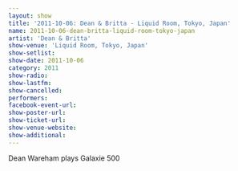```yaml
---
layout: show
title: '2011-10-06: Dean & Britta - Liquid Room, Tokyo, Japan'
name: 2011-10-06-dean-britta-liquid-room-tokyo-japan
artist: 'Dean & Britta'
show-venue: 'Liquid Room, Tokyo, Japan'
show-setlist: 
show-date: 2011-10-06
category: 2011
show-radio: 
show-lastfm: 
show-cancelled: 
performers: 
facebook-event-url: 
show-poster-url: 
show-ticket-url: 
show-venue-website: 
show-additional: 
---
```


Dean Wareham plays Galaxie 500